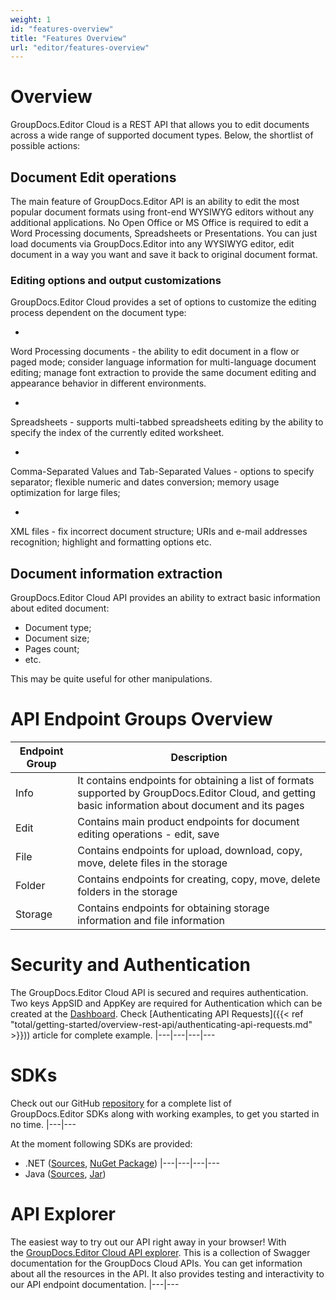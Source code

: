```yaml
---
weight: 1
id: "features-overview"
title: "Features Overview"
url: "editor/features-overview"
---
```




# Overview #

GroupDocs.Editor Cloud is a REST API that allows you to edit documents across a wide range of supported document types. Below, the shortlist of possible actions: 



## Document Edit operations ##

The main feature of GroupDocs.Editor API is an ability to edit the most popular document formats using front-end WYSIWYG editors without any additional applications. No Open Office or MS Office is required to edit a Word Processing documents, Spreadsheets or Presentations. You can just load documents via GroupDocs.Editor into any WYSIWYG editor, edit document in a way you want and save it back to original document format. 

### Editing options and output customizations ###

GroupDocs.Editor Cloud provides a set of options to customize the editing process dependent on the document type:

* 
Word Processing documents - the ability to edit document in a flow or paged mode; consider language information for multi-language document editing; manage font extraction to provide the same document editing and appearance behavior in different environments.

* 
Spreadsheets - supports multi-tabbed spreadsheets editing by the ability to specify the index of the currently edited worksheet.

* 
Comma-Separated Values and Tab-Separated Values - options to specify separator; flexible numeric and dates conversion; memory usage optimization for large files;

* 
XML files - fix incorrect document structure; URIs and e-mail addresses recognition; highlight and formatting options etc.


## Document information extraction ##

 



GroupDocs.Editor Cloud API provides an ability to extract basic information about edited document:

* Document type;
* Document size;
* Pages count;
* etc. 


This may be quite useful for other manipulations.


# API Endpoint Groups Overview #

|Endpoint Group|Description
|---|---
|Info|It contains endpoints for obtaining a list of formats supported by GroupDocs.Editor Cloud, and getting basic information about document and its pages
|Edit|Contains main product endpoints for document editing operations - edit, save
|File|Contains endpoints for upload, download, copy, move, delete files in the storage
|Folder|Contains endpoints for creating, copy, move, delete folders in the storage
|Storage|Contains endpoints for obtaining storage information and file information


# Security and Authentication #

The GroupDocs.Editor Cloud API is secured and requires authentication. Two keys AppSID and AppKey are required for Authentication which can be created at the [Dashboard](http://dashboard.groupdocs.cloud/). Check [Authenticating API Requests]({{< ref "total/getting-started/overview-rest-api/authenticating-api-requests.md" >}})) article for complete example. 
|---|---|---|---

# SDKs #

Check out our GitHub [repository](https://github.com/groupdocs-editor-cloud) for a complete list of GroupDocs.Editor SDKs along with working examples, to get you started in no time. 
|---|---

At the moment following SDKs are provided: 

* .NET ([Sources](https://github.com/groupdocs-editor-cloud/groupdocs-editor-cloud-dotnet), [NuGet Package](https://www.nuget.org/packages/GroupDocs.Editor-Cloud))
|---|---|---|---
* Java ([Sources](https://github.com/groupdocs-editor-cloud/groupdocs-editor-cloud-java), [Jar](https://repository.groupdocs.cloud/webapp/#/artifacts/browse/tree/General/repo/com/groupdocs/groupdocs-editor-cloud))

# API Explorer #

The easiest way to try out our API right away in your browser! With the [GroupDocs.Editor Cloud API explorer](https://apireference.groupdocs.cloud/editor/). This is a collection of Swagger documentation for the GroupDocs Cloud APIs. You can get information about all the resources in the API. It also provides testing and interactivity to our API endpoint documentation.
|---|---
